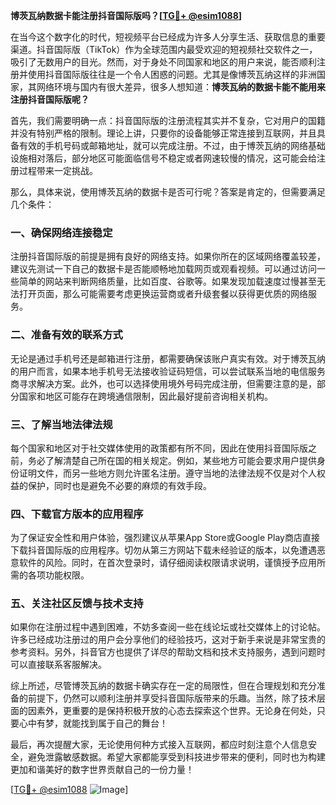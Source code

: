 **博茨瓦纳数据卡能注册抖音国际版吗？[[TG💪+ @esim1088](https://t.me/s/esim1088)]**

在当今这个数字化的时代，短视频平台已经成为许多人分享生活、获取信息的重要渠道。抖音国际版（TikTok）作为全球范围内最受欢迎的短视频社交软件之一，吸引了无数用户的目光。然而，对于身处不同国家和地区的用户来说，能否顺利注册并使用抖音国际版往往是一个令人困惑的问题。尤其是像博茨瓦纳这样的非洲国家，其网络环境与国内有很大差异，很多人想知道：**博茨瓦纳的数据卡能不能用来注册抖音国际版呢？**

首先，我们需要明确一点：抖音国际版的注册流程其实并不复杂，它对用户的国籍并没有特别严格的限制。理论上讲，只要你的设备能够正常连接到互联网，并且具备有效的手机号码或邮箱地址，就可以完成注册。不过，由于博茨瓦纳的网络基础设施相对落后，部分地区可能面临信号不稳定或者网速较慢的情况，这可能会给注册过程带来一定挑战。

那么，具体来说，使用博茨瓦纳的数据卡是否可行呢？答案是肯定的，但需要满足几个条件：

### 一、确保网络连接稳定

注册抖音国际版的前提是拥有良好的网络支持。如果你所在的区域网络覆盖较差，建议先测试一下自己的数据卡是否能顺畅地加载网页或观看视频。可以通过访问一些简单的网站来判断网络质量，比如百度、谷歌等。如果发现加载速度过慢甚至无法打开页面，那么可能需要考虑更换运营商或者升级套餐以获得更优质的网络服务。

### 二、准备有效的联系方式

无论是通过手机号还是邮箱进行注册，都需要确保该账户真实有效。对于博茨瓦纳的用户而言，如果本地手机号无法接收验证码短信，可以尝试联系当地的电信服务商寻求解决方案。此外，也可以选择使用境外号码完成注册，但需要注意的是，部分国家和地区可能存在跨境通信限制，因此最好提前咨询相关机构。

### 三、了解当地法律法规

每个国家和地区对于社交媒体使用的政策都有所不同，因此在使用抖音国际版之前，务必了解清楚自己所在国的相关规定。例如，某些地方可能会要求用户提供身份证明文件，而另一些地方则允许匿名注册。遵守当地的法律法规不仅是对个人权益的保护，同时也是避免不必要的麻烦的有效手段。

### 四、下载官方版本的应用程序

为了保证安全性和用户体验，强烈建议从苹果App Store或Google Play商店直接下载抖音国际版的应用程序。切勿从第三方网站下载未经验证的版本，以免遭遇恶意软件的风险。同时，在首次登录时，请仔细阅读权限请求说明，谨慎授予应用所需的各项功能权限。

### 五、关注社区反馈与技术支持

如果你在注册过程中遇到困难，不妨多查阅一些在线论坛或社交媒体上的讨论帖。许多已经成功注册过的用户会分享他们的经验技巧，这对于新手来说是非常宝贵的参考资料。另外，抖音官方也提供了详尽的帮助文档和技术支持服务，遇到问题时可以直接联系客服解决。

综上所述，尽管博茨瓦纳的数据卡确实存在一定的局限性，但在合理规划和充分准备的前提下，仍然可以顺利注册并享受抖音国际版带来的乐趣。当然，除了技术层面的因素外，更重要的是保持积极开放的心态去探索这个世界。无论身在何处，只要心中有梦，就能找到属于自己的舞台！

最后，再次提醒大家，无论使用何种方式接入互联网，都应时刻注意个人信息安全，避免泄露敏感数据。希望大家都能享受到科技进步带来的便利，同时也为构建更加和谐美好的数字世界贡献自己的一份力量！

[[TG💪+ @esim1088](https://t.me/s/esim1088) ![Image](https://i.postimg.cc/4NQfJmqS/Snipaste-2025-05-13-00-14-12.png)]